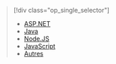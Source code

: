 > [!div class="op_single_selector"]
> * [ASP.NET](../articles/application-insights/app-insights-asp-net.md)
> * [Java](../articles/application-insights/app-insights-java-get-started.md)
> * [Node.JS](../articles/application-insights/app-insights-nodejs.md)
> * [JavaScript](../articles/application-insights/app-insights-javascript.md)
> * [Autres](../articles/application-insights/app-insights-platforms.md)
> 
> 

<!---HONumber=AcomDC_0608_2016-->